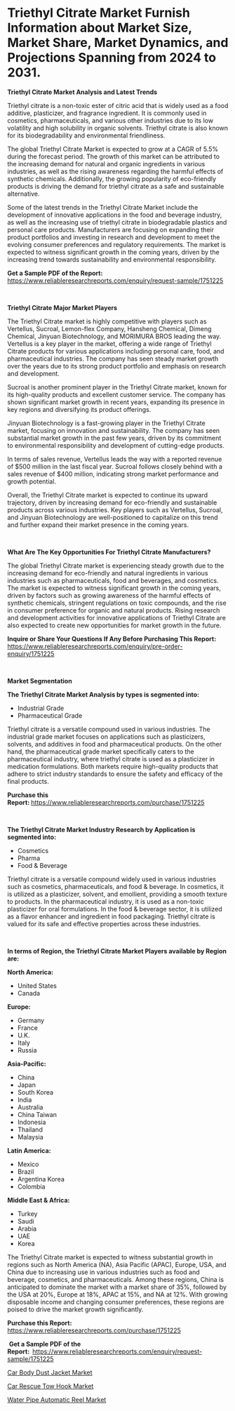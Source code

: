 <p><h1>Triethyl Citrate Market Furnish Information about Market Size, Market Share, Market Dynamics, and Projections Spanning from 2024 to 2031.</h1></p><p><strong>Triethyl Citrate Market Analysis and Latest Trends</strong></p>
<p><p>Triethyl citrate is a non-toxic ester of citric acid that is widely used as a food additive, plasticizer, and fragrance ingredient. It is commonly used in cosmetics, pharmaceuticals, and various other industries due to its low volatility and high solubility in organic solvents. Triethyl citrate is also known for its biodegradability and environmental friendliness.</p><p>The global Triethyl Citrate Market is expected to grow at a CAGR of 5.5% during the forecast period. The growth of this market can be attributed to the increasing demand for natural and organic ingredients in various industries, as well as the rising awareness regarding the harmful effects of synthetic chemicals. Additionally, the growing popularity of eco-friendly products is driving the demand for triethyl citrate as a safe and sustainable alternative.</p><p>Some of the latest trends in the Triethyl Citrate Market include the development of innovative applications in the food and beverage industry, as well as the increasing use of triethyl citrate in biodegradable plastics and personal care products. Manufacturers are focusing on expanding their product portfolios and investing in research and development to meet the evolving consumer preferences and regulatory requirements. The market is expected to witness significant growth in the coming years, driven by the increasing trend towards sustainability and environmental responsibility.</p></p>
<p><strong>Get a Sample PDF of the Report:&nbsp;</strong> <a href="https://www.reliableresearchreports.com/enquiry/request-sample/1751225">https://www.reliableresearchreports.com/enquiry/request-sample/1751225</a></p>
<p>&nbsp;</p>
<p><strong>Triethyl Citrate Major Market Players</strong></p>
<p><p>The Triethyl Citrate market is highly competitive with players such as Vertellus, Sucroal, Lemon-flex Company, Hansheng Chemical, Dimeng Chemical, Jinyuan Biotechnology, and MORIMURA BROS leading the way. Vertellus is a key player in the market, offering a wide range of Triethyl Citrate products for various applications including personal care, food, and pharmaceutical industries. The company has seen steady market growth over the years due to its strong product portfolio and emphasis on research and development.</p><p>Sucroal is another prominent player in the Triethyl Citrate market, known for its high-quality products and excellent customer service. The company has shown significant market growth in recent years, expanding its presence in key regions and diversifying its product offerings.</p><p>Jinyuan Biotechnology is a fast-growing player in the Triethyl Citrate market, focusing on innovation and sustainability. The company has seen substantial market growth in the past few years, driven by its commitment to environmental responsibility and development of cutting-edge products.</p><p>In terms of sales revenue, Vertellus leads the way with a reported revenue of $500 million in the last fiscal year. Sucroal follows closely behind with a sales revenue of $400 million, indicating strong market performance and growth potential.</p><p>Overall, the Triethyl Citrate market is expected to continue its upward trajectory, driven by increasing demand for eco-friendly and sustainable products across various industries. Key players such as Vertellus, Sucroal, and Jinyuan Biotechnology are well-positioned to capitalize on this trend and further expand their market presence in the coming years.</p></p>
<p>&nbsp;</p>
<p><strong>What Are The Key Opportunities For Triethyl Citrate Manufacturers?</strong></p>
<p><p>The global Triethyl Citrate market is experiencing steady growth due to the increasing demand for eco-friendly and natural ingredients in various industries such as pharmaceuticals, food and beverages, and cosmetics. The market is expected to witness significant growth in the coming years, driven by factors such as growing awareness of the harmful effects of synthetic chemicals, stringent regulations on toxic compounds, and the rise in consumer preference for organic and natural products. Rising research and development activities for innovative applications of Triethyl Citrate are also expected to create new opportunities for market growth in the future.</p></p>
<p><strong>Inquire or Share Your Questions If Any Before Purchasing This Report:</strong> <a href="https://www.reliableresearchreports.com/enquiry/pre-order-enquiry/1751225">https://www.reliableresearchreports.com/enquiry/pre-order-enquiry/1751225</a></p>
<p>&nbsp;</p>
<p><strong>Market Segmentation</strong></p>
<p><strong>The Triethyl Citrate Market Analysis by types is segmented into:</strong></p>
<p><ul><li>Industrial Grade</li><li>Pharmaceutical Grade</li></ul></p>
<p><p>Triethyl citrate is a versatile compound used in various industries. The industrial grade market focuses on applications such as plasticizers, solvents, and additives in food and pharmaceutical products. On the other hand, the pharmaceutical grade market specifically caters to the pharmaceutical industry, where triethyl citrate is used as a plasticizer in medication formulations. Both markets require high-quality products that adhere to strict industry standards to ensure the safety and efficacy of the final products.</p></p>
<p><strong>Purchase this Report:&nbsp;</strong><a href="https://www.reliableresearchreports.com/purchase/1751225">https://www.reliableresearchreports.com/purchase/1751225</a></p>
<p>&nbsp;</p>
<p><strong>The Triethyl Citrate Market Industry Research by Application is segmented into:</strong></p>
<p><ul><li>Cosmetics</li><li>Pharma</li><li>Food & Beverage</li></ul></p>
<p><p>Triethyl citrate is a versatile compound widely used in various industries such as cosmetics, pharmaceuticals, and food & beverage. In cosmetics, it is utilized as a plasticizer, solvent, and emollient, providing a smooth texture to products. In the pharmaceutical industry, it is used as a non-toxic plasticizer for oral formulations. In the food & beverage sector, it is utilized as a flavor enhancer and ingredient in food packaging. Triethyl citrate is valued for its safe and effective properties across these industries.</p></p>
<p>&nbsp;</p>
<p><strong>In terms of Region, the Triethyl Citrate Market Players available by Region are:</strong></p>
<p>
    <p> <strong> North America: </strong>
        <ul>
            <li>United States</li>
            <li>Canada</li>
        </ul>
        </p> 
    <p> <strong> Europe: </strong>
        <ul>
            <li>Germany</li>
            <li>France</li>
            <li>U.K.</li>
            <li>Italy</li>
            <li>Russia</li>
        </ul>
        </p> 
    <p> <strong> Asia-Pacific: </strong>
        <ul>
            <li>China</li>
            <li>Japan</li>
            <li>South Korea</li>
            <li>India</li>
            <li>Australia</li>
            <li>China Taiwan</li>
            <li>Indonesia</li>
            <li>Thailand</li>
            <li>Malaysia</li>
        </ul>
        </p> 
    <p> <strong> Latin America: </strong>
        <ul>
            <li>Mexico</li>
            <li>Brazil</li>
            <li>Argentina Korea</li>
            <li>Colombia</li>
        </ul>
        </p> 
    <p> <strong> Middle East & Africa: </strong>
        <ul>
            <li>Turkey</li>
            <li>Saudi</li>
            <li>Arabia</li>
            <li>UAE</li>
            <li>Korea</li>
        </ul>
    </p>
    </p>
<p><p>The Triethyl Citrate market is expected to witness substantial growth in regions such as North America (NA), Asia Pacific (APAC), Europe, USA, and China due to increasing use in various industries such as food and beverage, cosmetics, and pharmaceuticals. Among these regions, China is anticipated to dominate the market with a market share of 35%, followed by the USA at 20%, Europe at 18%, APAC at 15%, and NA at 12%. With growing disposable income and changing consumer preferences, these regions are poised to drive the market growth significantly.</p></p>
<p><strong>Purchase this Report: </strong><a href="https://www.reliableresearchreports.com/purchase/1751225">https://www.reliableresearchreports.com/purchase/1751225</a></p>
<p>&nbsp;<strong>Get a Sample PDF of the Report:&nbsp;&nbsp;</strong><a href="https://www.reliableresearchreports.com/enquiry/request-sample/1751225">https://www.reliableresearchreports.com/enquiry/request-sample/1751225</a></p>
<p><strong></strong></p>
<p><p><a href="https://view.publitas.com/reportprime-1/car-body-dust-jacket-market-a-comprehensive-report-of-its-market-share-growth-trends-2023-2030/">Car Body Dust Jacket Market</a></p><p><a href="https://view.publitas.com/reportprime-1/car-rescue-tow-hook-market-size-market-trends-and-growth-outlook-forecasted-for-period-from-2023-to-2030/">Car Rescue Tow Hook Market</a></p><p><a href="https://view.publitas.com/reportprime-1/global-water-pipe-automatic-reel-market-by-types-applications-and-major-players-with-regional-growth-rate-analysis-and-development-situation-from-2023-to-2030/">Water Pipe Automatic Reel Market</a></p></p>